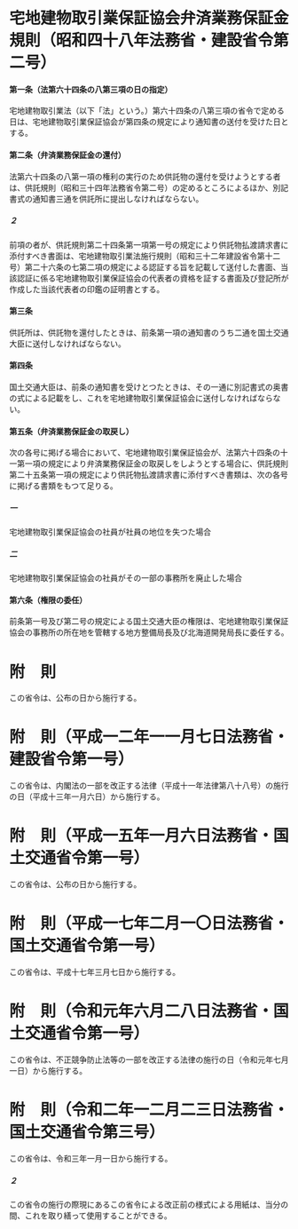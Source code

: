 # 宅地建物取引業保証協会弁済業務保証金規則（昭和四十八年法務省・建設省令第二号）
#### 第一条（法第六十四条の八第三項の日の指定）
宅地建物取引業法（以下「法」という。）第六十四条の八第三項の省令で定める日は、宅地建物取引業保証協会が第四条の規定により通知書の送付を受けた日とする。
#### 第二条（弁済業務保証金の還付）
法第六十四条の八第一項の権利の実行のため供託物の還付を受けようとする者は、供託規則（昭和三十四年法務省令第二号）の定めるところによるほか、別記書式の通知書三通を供託所に提出しなければならない。
##### ２
前項の者が、供託規則第二十四条第一項第一号の規定により供託物払渡請求書に添付すべき書面は、宅地建物取引業法施行規則（昭和三十二年建設省令第十二号）第二十六条の七第二項の規定による認証する旨を記載して送付した書面、当該認証に係る宅地建物取引業保証協会の代表者の資格を証する書面及び登記所が作成した当該代表者の印鑑の証明書とする。
#### 第三条
供託所は、供託物を還付したときは、前条第一項の通知書のうち二通を国土交通大臣に送付しなければならない。
#### 第四条
国土交通大臣は、前条の通知書を受けとつたときは、その一通に別記書式の奥書の式による記載をし、これを宅地建物取引業保証協会に送付しなければならない。
#### 第五条（弁済業務保証金の取戻し）
次の各号に掲げる場合において、宅地建物取引業保証協会が、法第六十四条の十一第一項の規定により弁済業務保証金の取戻しをしようとする場合に、供託規則第二十五条第一項の規定により供託物払渡請求書に添付すべき書類は、次の各号に掲げる書類をもつて足りる。
##### 一
宅地建物取引業保証協会の社員が社員の地位を失つた場合
##### 二
宅地建物取引業保証協会の社員がその一部の事務所を廃止した場合
#### 第六条（権限の委任）
前条第一号及び第二号の規定による国土交通大臣の権限は、宅地建物取引業保証協会の事務所の所在地を管轄する地方整備局長及び北海道開発局長に委任する。
# 附　則
この省令は、公布の日から施行する。
# 附　則（平成一二年一一月七日法務省・建設省令第一号）
この省令は、内閣法の一部を改正する法律（平成十一年法律第八十八号）の施行の日（平成十三年一月六日）から施行する。
# 附　則（平成一五年一月六日法務省・国土交通省令第一号）
この省令は、公布の日から施行する。
# 附　則（平成一七年二月一〇日法務省・国土交通省令第一号）
この省令は、平成十七年三月七日から施行する。
# 附　則（令和元年六月二八日法務省・国土交通省令第一号）
この省令は、不正競争防止法等の一部を改正する法律の施行の日（令和元年七月一日）から施行する。
# 附　則（令和二年一二月二三日法務省・国土交通省令第三号）
この省令は、令和三年一月一日から施行する。
##### ２
この省令の施行の際現にあるこの省令による改正前の様式による用紙は、当分の間、これを取り繕って使用することができる。
